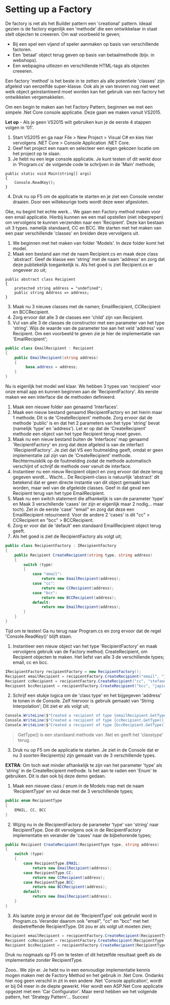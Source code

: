 # Setting up a Factory

De factory is net als het Builder pattern een 'creational' pattern. Ideaal gezien is de factory eigenlijk een 'methode' die een ontwikkelaar in staat stelt objecten te creeeren. Om wat voorbeeld te geven; 
- Bij een spel een vijand of speler aanmaken op basis van verschillende factoren.
- Een 'betaal' object terug geven op basis van betaalmethode (bijv. in webshops).
- Een webpagina uitlezen en verschillende HTML-tags als objecten creeeren.

Een factory 'method' is het beste in te zetten als alle potentiele 'classes' zijn afgeleid van eenzelfde super-klasse. Ook als je van tevoren nog niet weet welk object geinstantieerd moet worden kan het gebruik van een factory het ontwikkelen vergemakkelen.

Om een begin te maken aan het Factory Pattern, beginnen we met een simpele .Net Core console applicatie. Deze gaan we maken vanuit VS2015.

**Let op** - Als je geen VS2015 wilt gebruiken kun je de eerste 4 stappen volgen in '01'.

1. Start VS2015 en ga naar File > New Project > Visual C# en kies hier vervolgens .NET Core > Console Application .NET Core.
2. Geef het project een naam en selecteer een eigen gekozen locatie om het project op te slaan.
3. Je hebt nu een lege console applicatie. Je kunt testen of dit werkt door in 'Program.cs' de volgende code te schrijven in de 'Main' methode;
````Csharp
public static void Main(string[] args)
{
    Console.ReadKey();
}
````

4. Druk nu op F5 om de applicatie te starten en je ziet een Console venster draaien. Door een willekeurige toets wordt deze weer afgesloten.

Oke, nu begint het echte werk... We gaan een Factory method maken voor een email applicatie. Hierbij kunnen we een mail opstellen (niet inbegrepen) om vervolgens te kunnen verzenden naar een 'Recipient'. Deze kan bestaan uit 3 types. namelijk standaard, CC en BCC. We starten met het maken van een paar verschillende 'classes' en breiden deze vervolgens uit.
1. We beginnen met het maken van folder 'Models'. In deze folder komt het model.
2. Maak een bestand aan met de naam Recipient.cs en maak deze class 'abstract'. Geef de klasse een 'string' met de naam 'address' en zorg dat deze publiekelijk toegankelijk is. Als het goed is ziet Recipient.cs er ongeveer zo uit;
````Csharp
public abstract class Recipient
{
    protected string address = "undefined";
    public string Address => address;
}
````
3. Maak nu 3 nieuwe classes met de namen; EmailRecipient, CCRecipient en BCCRecipient.
4. Zorg ervoor dat alle 3 de classes een 'child' zijn van Recipient.
5. Vul van alle 3 de classes de constructor met een parameter van het type 'string'. Wijs de waarde van de parameter toe aan het veld 'address' van Recipient. Om een voorbeeld te geven zie je hier de implementatie van 'EmailRecipient';
````csharp
public class EmailRecipient : Recipient
{
    public EmailRecipient(string address)
    {
         base.address = address;
    }
}
````
Nu is eigenlijk het model wel klaar. We hebben 3 types van 'recipient' voor onze email app en kunnen beginnen aan de 'RecipientFactory'. Als eerste maken we een interface die de methoden definieerd.

1. Maak een nieuwe folder aan genaamd 'Interfaces'.
2. Maak een nieuw bestand genaamd IRecipientFactory en zet hierin maar 1 methode. Dit is de 'CreateRecipient' methode. Zorg ervoor dat de methode 'public' is en dat het 2 parameters van het type 'string' bevat (namelijk 'type' en 'address'). Let er op dat de 'CreateRecipient' methode een object van het type Recipient terug moet geven.
3. Maak nu een nieuw bestand buiten de 'Interfaces' map genaamd 'RecipientFactory' en zorg dat deze afgeleid is van de interfact 'IRecipientFactory'. Je ziet dat VS een foutmelding geeft, omdat er geen implementatie zal zijn van de 'CreateRecipient' methode. Rechtermuisklik op de foutmelding zodat de methode automatisch verschijnt of schrijf de methode over vanuit de interface.
4. Instantieer nu een nieuw Recipient object en zorg ervoor dat deze terug gegeven wordt... Wacht... De Recipient-class is natuurlijk 'abstract' dit betekend dat er geen directe instantie van dit object gemaakt kan worden, maar wel van de afgeleide classes. Geef in dat geval een Recipient terug van het type EmailRecipient.
5. Maak nu een switch statement die afhankelijk is van de parameter 'type' en Maak 3 verschillende 'cases' (er zijn er eigenlijk maar 2 nodig... maar toch). Zet in de eerste 'case' "email" en zorg dat deze een EmailRecipient retourneerd. Voor de andere 2 'cases' is dit "cc" > CCRecipient en "bcc" > BCCRecipient.
6. Zorg er voor dat de 'default' een standaard EmailRecipient object terug geeft.
7. Als het goed is ziet de RecipientFactory als volgt uit;
````csharp
public class RecipientFactory : IRecipientFactory
{
    public Recipient CreateRecipient(string type, string address)
    {
        switch (type)
        {
            case "email":
                return new EmailRecipient(address);
            case "cc":
                return new CCRecipient(address);
            case "bcc":
                return new BCCRecipient(address);
            default:
                return new EmailRecipient(address);
        }
    }
}
````

Tijd om te testen! Ga nu terug naar Program.cs en zorg ervoor dat de regel 'Console.ReadKey()' blijft staan. 
1. Instantieer een nieuw object van het type 'RecipientFactory' en maak vervolgens gebruik van de Factory method; CreateRecipient, om Recipient objecten te maken. Het liefst van alle 3 de verschillende types; email, cc en bcc.
````csharp
IRecipientFactory recipientFactory = new RecipientFactory();
Recipient emailRecipient = recipientFactory.CreateRecipient("email", "johan.boersma@gmail.com");
Recipient ccRecipient = recipientFactory.CreateRecipient("cc", "stefandevries@hotmail.com");
Recipient bccRecipient = recipientFactory.CreateRecipient("bcc", "japie95@live.nl");
````
2. Schrijf een stukje logica om de 'class type' en het bijgegeven 'address' te tonen in de Console. Zelf hiervoor is gebruik gemaakt van 'String Interpolation'; Dit ziet er als volgt uit;
````csharp
Console.WriteLine($"Created a recipient of type {emailRecipient.GetType()} with address: {emailRecipient.Address}");
Console.WriteLine($"Created a recipient of type {ccRecipient.GetType()} with address: {ccRecipient.Address}");
Console.WriteLine($"Created a recipient of type {bccRecipient.GetType()} with address: {bccRecipient.Address}");
````
> GetType() is een standaard methode van .Net en geeft het 'classtype' terug.

3. Druk nu op F5 om de applicatie te starten. Je ziet in de Console dat er nu 3 soorten Recipient(s) zijn gemaakt van de 3 verschillende types. 

**EXTRA**: Om toch wat minder afhankelijk te zijn van het parameter 'type' als 'string' in de CreateRecipient methode. Is het aan te raden een 'Enum' te gebruiken. Dit is dan ook bij deze demo gedaan. 

1. Maak een nieuwe class / enum in de Models map met de naam 'RecipientType' en vul deze met de 3 verschillende types;
````csharp
public enum RecipientType
{
    EMAIL, CC, BCC
}
````
2. Wijzig nu in de IRecipientFactory de parameter 'type' van 'string' naar RecipientType. Doe dit vervolgens ook in de RecipientFactory implementatie en verander de 'cases' naar de bijbehorende types;
````csharp
public Recipient CreateRecipient(RecipientType type, string address)
{
    switch (type)
    {
        case RecipientType.EMAIL:
            return new EmailRecipient(address);
        case RecipientType.CC:
            return new CCRecipient(address);
        case RecipientType.BCC:
            return new BCCRecipient(address);
        default:
            return new EmailRecipient(address);
    }
}
````
3. Als laatste zorg je ervoor dat de 'RecipientType' ook gebruikt word in Program.cs. Verander daarom ook "email", "cc" en "bcc" met het desbetreffende RecipientType. Dit zou er als volgt uit moeten zien;
````csharp
Recipient emailRecipient = recipientFactory.CreateRecipient(RecipientType.EMAIL, "johan.boersma@gmail.com");
Recipient ccRecipient = recipientFactory.CreateRecipient(RecipientType.CC, "stefandevries@hotmail.com");
Recipient bccRecipient = recipientFactory.CreateRecipient(RecipientType.BCC, "japie95@live.nl");
````
Druk nu nogmaals op F5 om te testen of dit hetzelfde resultaat geeft als de implementatie zonder RecipientType.

Zooo.. We zijn er. Je hebt nu in een eenvoudige implementatie kennis mogen maken met de Factory Method en het gebruik in .Net Core. Ondanks hier nog geen verschil in zit in een andere .Net 'Console application', wordt er bij 04 meer in de diepte gewerkt. Hier wordt een ASP.Net Core applicatie opgezet met een 'Car Configurator'. Maar eerst hebben we het volgende pattern, het 'Strategy Pattern'... Succes!
